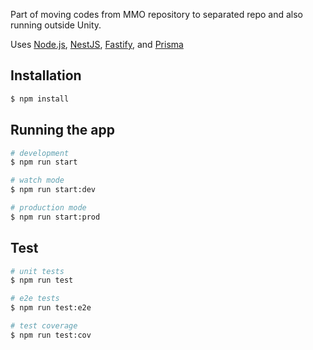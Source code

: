Part of moving codes from MMO repository to separated repo and also running outside Unity.

Uses [Node.js](https://nodejs.org/), [NestJS](https://nestjs.com/), [Fastify](https://www.fastify.io/), and [Prisma](https://www.prisma.io/)

## Installation

```bash
$ npm install
```

## Running the app

```bash
# development
$ npm run start

# watch mode
$ npm run start:dev

# production mode
$ npm run start:prod
```

## Test

```bash
# unit tests
$ npm run test

# e2e tests
$ npm run test:e2e

# test coverage
$ npm run test:cov
```